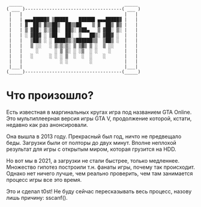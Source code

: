 ```
 _____                                      _____ 
( ___ )------------------------------------( ___ )
 |   |                                      |   | 
 |   | ▄▄▄█████▓ ▒█████    ██████ ▄▄▄█████▓ |   | 
 |   | ▓  ██▒ ▓▒▒██▒  ██▒▒██    ▒ ▓  ██▒ ▓▒ |   | 
 |   | ▒ ▓██░ ▒░▒██░  ██▒░ ▓██▄   ▒ ▓██░ ▒░ |   | 
 |   | ░ ▓██▓ ░ ▒██   ██░  ▒   ██▒░ ▓██▓ ░  |   | 
 |   |   ▒██▒ ░ ░ ████▓▒░▒██████▒▒  ▒██▒ ░  |   | 
 |   |   ▒ ░░   ░ ▒░▒░▒░ ▒ ▒▓▒ ▒ ░  ▒ ░░    |   | 
 |   |     ░      ░ ▒ ▒░ ░ ░▒  ░ ░    ░     |   | 
 |   |   ░      ░ ░ ░ ▒  ░  ░  ░    ░       |   | 
 |   |              ░ ░        ░            |   | 
 |___|                                      |___| 
(_____)------------------------------------(_____)
```

# Что произошло?
Есть известная в маргинальных кругах игра под названием GTA Online. Это мультиплеерная версия игры GTA V, продолжение которой, кстати, недавно как раз анонсировали.

Она вышла в 2013 году. Прекрасный был год, ничто не предвещало беды. Загрузки были от полторы до двух минут. Вполне неплохой результат для игры с открытым миром, которая грузится на HDD. 

Но вот мы в 2021, а загрузки не стали быстрее, только медленнее. Множество гипотез построили т.н. фанаты игры, почему так происходит. Однако нет ничего лучше, чем реально проверить, чем там занимается процесс игры все это время.

Это и сделал t0st! Не буду сейчас пересказывать весь процесс, назову лишь причину: sscanf().
